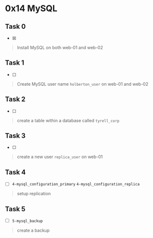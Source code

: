 # 0x14 MySQL

## Task 0
- [x]
> Install MySQL on both web-01 and web-02

## Task 1
- [ ]
> Create MySQL user name `holberton_user` on web-01 and web-02

## Task 2
- [ ]
> create a table within a database called `tyrell_corp`

## Task 3
- [ ]
> create a new user `replica_user` on web-01

## Task 4
- [ ] `4-mysql_configuration_primary` `4-mysql_configuration_replica`
> setup replication

## Task 5
- [ ] `5-mysql_backup`
> create a backup

